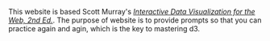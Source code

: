 This website is based Scott Murray's [*Interactive Data Visualization for the Web, 2nd Ed.*](https://alignedleft.com/work/d3-book-2e). The purpose of website is to provide prompts so that you can practice again and agin, which is the key to mastering d3. 
